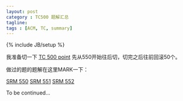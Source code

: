 ```yaml
---
layout: post
category : TC500 题解汇总
tagline: 
tags : [ACM, TC, summary]
---
```

{% include JB/setup %}

我准备切一下 [TC 500 point](http://community.topcoder.com/tc?module=ProblemArchive&sr=&er=&sc=&sd=&class=&cat=&div1l=2&div2l=&mind1s=&mind2s=&maxd1s=&maxd2s=&wr=)
先从550开始往后切，切完之后往前回滚50个。

做过的题的题解在这里MARK一下：

[SRM 550](http://blog.csdn.net/liguan1/article/details/18043201)
[SRM 551](http://blog.csdn.net/liguan1/article/details/18151501)
[SRM 552](http://blog.csdn.net/liguan1/article/details/18719585)

To be continued...